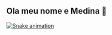 ## Ola meu nome e Medina 👋
<!--
<div align="center">
  <a href="https://github.com/medina157">
  <img height="180em" src="https://github-readme-stats.vercel.app/api?username=medina157&show_icons=true&theme=dracula&include_all_commits=true&count_private=true"/>
  <img height="180em" src="https://github-readme-stats.vercel.app/api/top-langs/?username=medina157&layout=compact&langs_count=7&theme=dracula"/>
</div>
-->
[![Snake animation](https://github.com/medina157/medina157/blob/output/github-contribution-grid-snake.svg)](https://github.com/medina157)


